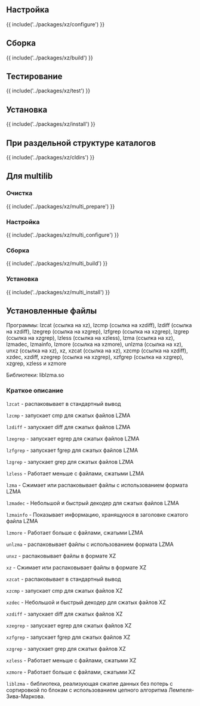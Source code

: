 <pkg :name="'xz'" instsize showsbu2></pkg>

## Настройка

{{ include('../packages/xz/configure') }}

## Сборка

{{ include('../packages/xz/build') }}

## Тестирование

{{ include('../packages/xz/test') }}

## Установка

{{ include('../packages/xz/install') }}

## При раздельной структуре каталогов

{{ include('../packages/xz/cldirs') }}

## Для multilib

### Очистка

{{ include('../packages/xz/multi_prepare') }}

### Настройка

{{ include('../packages/xz/multi_configure') }}

### Сборка

{{ include('../packages/xz/multi_build') }}

### Установка

{{ include('../packages/xz/multi_install') }}

## Установленные файлы

Программы: lzcat (ссылка на xz), lzcmp (ссылка на xzdiff), lzdiff (ссылка на xzdiff), lzegrep (ссылка на xzgrep), lzfgrep (ссылка на xzgrep), lzgrep (ссылка на xzgrep), lzless (ссылка на xzless), lzma (ссылка на xz), lzmadec, lzmainfo, lzmore (ссылка на xzmore), unlzma (ссылка на xz), unxz (ссылка на xz), xz, xzcat (ссылка на xz), xzcmp (ссылка на xzdiff), xzdec, xzdiff, xzegrep (ссылка на xzgrep), xzfgrep (ссылка на xzgrep), xzgrep, xzless и xzmore

Библиотеки: liblzma.so

### Краткое описание

`lzcat` - распаковывает в стандартный вывод

`lzcmp` - запускает cmp для сжатых файлов LZMA

`lzdiff` - запускает diff для сжатых файлов LZMA

`lzegrep` - запускает egrep для сжатых файлов LZMA

`lzfgrep` - запускает fgrep для сжатых файлов LZMA

`lzgrep` - запускает grep для сжатых файлов LZMA

`lzless` - Работает меньше с файлами, сжатыми LZMA

`lzma` - Сжимает или распаковывает файлы с использованием формата LZMA

`lzmadec` - Небольшой и быстрый декодер для сжатых файлов LZMA

`lzmainfo` - Показывает информацию, хранящуюся в заголовке сжатого файла LZMA

`lzmore` - Работает больше с файлами, сжатыми LZMA

`unlzma` - распаковывает файлы с использованием формата LZMA

`unxz` - распаковывает файлы в формате XZ

`xz` - Сжимает или распаковывает файлы в формате XZ

`xzcat` - распаковывает в стандартный вывод

`xzcmp` - запускает cmp для сжатых файлов XZ

`xzdec` - Небольшой и быстрый декодер для сжатых файлов XZ

`xzdiff` - запускает diff для сжатых файлов XZ

`xzegrep` - запускает egrep для сжатых файлов XZ

`xzfgrep` - запускает fgrep для сжатых файлов XZ

`xzgrep` - запускает grep для сжатых файлов XZ

`xzless` - Работает меньше с файлами, сжатыми XZ

`xzmore` - Работает больше с файлами, сжатыми XZ

`liblzma` - библиотека, реализующая сжатие данных без потерь с сортировкой по блокам с использованием цепного алгоритма Лемпеля-Зива-Маркова.

<script>
	new Vue({ el: '#main' })
</script>
